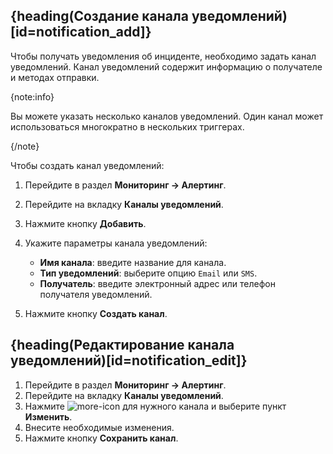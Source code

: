 ## {heading(Создание канала уведомлений)[id=notification_add]}

Чтобы получать уведомления об инциденте, необходимо задать канал уведомлений. Канал уведомлений содержит информацию о получателе и методах отправки.

{note:info}

Вы можете указать несколько каналов уведомлений. Один канал может использоваться многократно в нескольких триггерах.

{/note}

Чтобы создать канал уведомлений:

1. Перейдите в раздел **Мониторинг → Алертинг**.
1. Перейдите на вкладку **Каналы уведомлений**.
1. Нажмите кнопку **Добавить**.
1. Укажите параметры канала уведомлений:

   - **Имя канала**: введите название для канала.
   - **Тип уведомлений**: выберите опцию `Email` или `SMS`.
   - **Получатель**: введите электронный адрес или телефон получателя уведомлений.

1. Нажмите кнопку **Создать канал**.

## {heading(Редактирование канала уведомлений)[id=notification_edit]}

1. Перейдите в раздел **Мониторинг → Алертинг**.
1. Перейдите на вкладку **Каналы уведомлений**.
1. Нажмите ![more-icon](/ru/assets/more-icon.svg "inline") для нужного канала и выберите пункт **Изменить**.
1. Внесите необходимые изменения.
1. Нажмите кнопку **Сохранить канал**.